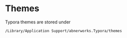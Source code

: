 # Themes



Typora themes are stored under

```bash
/Library/Application Support/abnerworks.Typora/themes
```

